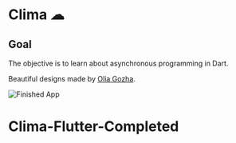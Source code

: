 


# Clima ☁

## Goal

The objective is to learn about asynchronous programming in Dart. 


Beautiful designs made by [Olia Gozha](https://dribbble.com/shots/4663154-). 

![Finished App](https://github.com/londonappbrewery/Images/blob/master/clima-demo.gif)



# Clima-Flutter-Completed
